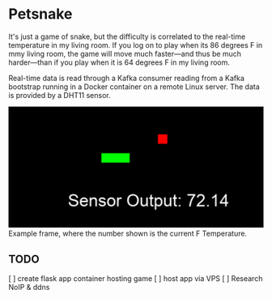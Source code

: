 # Petsnake

It's just a game of snake, but the difficulty is correlated to the real-time temperature in my living room. If you log on to play when its 86 degrees F in mmy living room, the game will move 
much faster––and thus be much harder––than if you play when it is 64 degrees F in my living room.   

Real-time data is read through a Kafka consumer reading from a Kafka bootstrap running in a Docker container on a remote Linux server. The data is provided by a DHT11 sensor. 

<img src="./imgs/snake_example.png"> 
Example frame, where the number shown is the current F Temperature. 

## TODO
[ ] create flask app container hosting game
[ ] host app via VPS
[ ] Research NoIP & ddns